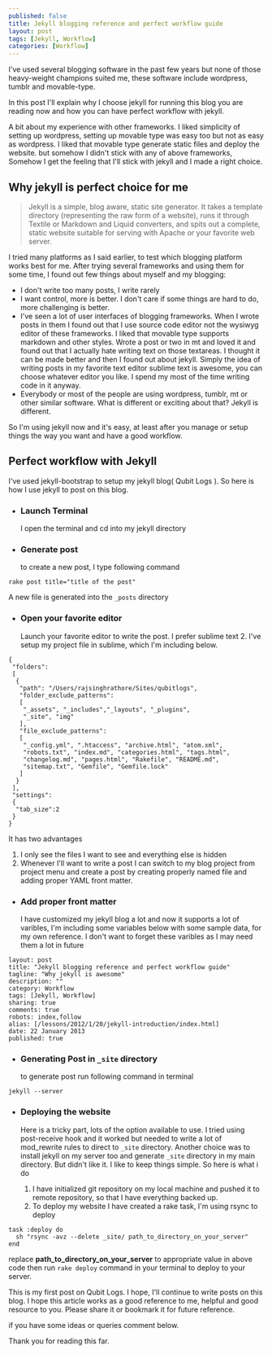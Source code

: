 ```yaml
---
published: false
title: Jekyll blogging reference and perfect workflow guide
layout: post
tags: [Jekyll, Workflow]
categories: [Workflow]
---
```

I've used several blogging software in the past few years but none of those heavy-weight champions suited me, these software include wordpress, tumblr and movable-type.

In this post I'll explain why I choose jekyll for running this blog you are reading now and how you can have perfect workflow with jekyll.

<!--more--> 
A bit about my experience with other frameworks.
I liked simplicity of setting up wordpress, setting up movable type was easy too but not as easy as wordpress. I liked that movable type generate static files and deploy the website. but somehow I didn't stick with any of above frameworks, Somehow I get the feeling that I'll stick with jekyll and I made a right choice.

Why jekyll is perfect choice for me
-----------------------------------

> Jekyll is a simple, blog aware, static site generator. It takes a template directory (representing the raw form of a website), runs it through Textile or Markdown and Liquid converters, and spits out a complete, static website suitable for serving with Apache or your favorite web server. 

I tried many platforms as I said earlier, to test which blogging platform works best for me.
After trying several frameworks and using them for some time, I found out few things about myself and my blogging:

- 	I don't write too many posts, I write rarely
- 	I want control, more is better. I don't care if some things are hard to do, more challenging is better.
- 	I've seen a lot of user interfaces of blogging frameworks. When I wrote posts in them I found out that I use source code editor not the wysiwyg editor of these frameworks. I liked that movable type supports markdown and other styles. Wrote a post or two in mt and loved it and found out that I actually hate writing text on those textareas. I thought it can be made better and then I found out about jekyll. Simply the idea of writing posts in my favorite text editor sublime text is awesome, you can choose whatever editor you like. I spend my most of the time writing code in it anyway.
- 	Everybody or most of the people are using wordpress, tumblr, mt or other similar software. What is different or exciting about that? Jekyll is different.

So I'm using jekyll now and it's easy, at least after you manage or setup things the way you want and have a good workflow.

Perfect workflow with Jekyll
----------------------------

I've used jekyll-bootstrap to setup my jekyll blog( Qubit Logs ). So here is how I use jekyll to post on this blog.

+ 	### Launch Terminal
	
	I open the terminal and cd into my jekyll directory

+ 	### Generate post

	to create a new post, I type following command
```
rake post title="title of the post"
```
A new file is generated into the <code>_posts</code> directory

+ 	### Open your favorite editor

	Launch your favorite editor to write the post. I prefer sublime text 2. I've setup my project file in sublime, which I'm including below.
```
{
 "folders":
 [
  {
   "path": "/Users/rajsinghrathore/Sites/qubitlogs",
   "folder_exclude_patterns": 
   [
    "_assets", "_includes","_layouts", "_plugins", 
    "_site", "img"
   ],
   "file_exclude_patterns": 
   [
    "_config.yml", ".htaccess", "archive.html", "atom.xml", 
    "robots.txt", "index.md", "categories.html", "tags.html", 
    "changelog.md", "pages.html", "Rakefile", "README.md", 
    "sitemap.txt", "Gemfile", "Gemfile.lock"
   ]
  }
 ],
 "settings":
 {
  "tab_size":2
 }
}
```
It has two advantages
1. 	I only see the files I want to see and everything else is hidden
2. 	Whenever I'll want to write a post I can switch to my blog project from project menu and create a post by creating properly named file and adding proper YAML front matter.

+ 	### Add proper front matter

	I have customized my jekyll blog a lot and now it supports a lot of varibles, I'm including some variables below with some sample data, for my own reference. I don't want to forget these varibles as I may need them a lot in future
```
layout: post
title: "Jekyll blogging reference and perfect workflow guide"
tagline: "Why jekyll is awesome"
description: ""
category: Workflow
tags: [Jekyll, Workflow]
sharing: true
comments: true
robots: index,follow
alias: [/lessons/2012/1/20/jekyll-introduction/index.html]
date: 22 January 2013
published: true
```
+ 	### Generating Post in <code>_site</code> directory

	to generate post run following command in terminal
```
jekyll --server
```
+ 	### Deploying the website

	Here is a tricky part, lots of the option available to use. I tried using post-receive hook and it worked but needed to write a lot of mod_rewrite rules to direct to <code>_site</code> directory. Another choice was to install jekyll on my server too and generate <code>_site</code> directory in my main directory. But didn't like it. I like to keep things simple.
	So here is what i do
	1. 	I have initialized git repository on my local machine and pushed it to remote repository, so that I have everything backed up.
	2. 	To deploy my website I have created a rake task, I'm using rsync to deploy
	
```
task :deploy do
  sh "rsync -avz --delete _site/ path_to_directory_on_your_server"
end
```
replace **path_to_directory_on_your_server** to appropriate value in above code 
then run <code>rake deploy</code> command in your terminal to deploy to your server.

This is my first post on Qubit Logs. I hope, I'll continue to write posts on this blog.
I hope this article works as a good reference to me, helpful and good resource to you. Please share it or bookmark it for future reference.

if you have some ideas or queries comment below.

Thank you for reading this far.